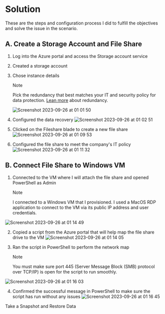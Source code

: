 # Solution

These are the steps and configuration process I did to fulfill the objectives and solve the issue in the scenario.

## A. Create a Storage Account and File Share
1. Log into the Azure portal and access the Storage account service
   
2. Created a storage account
   
3. Chose instance details
   >[!NOTE]
   >Pick the redundancy that best matches your IT and security policy for data protection. [Lean more](https://learn.microsoft.com/en-us/azure/storage/common/storage-redundancy) about redundancy.
   
   ![Screenshot 2023-09-26 at 01 01 50](https://github.com/asarejohn001/File-Share-Snapshots-in-Azure/assets/137245223/361f5661-83a3-4c1b-871b-483365f82f73)

4. Configured the data recovery
  ![Screenshot 2023-09-26 at 01 02 51](https://github.com/asarejohn001/File-Share-Snapshots-in-Azure/assets/137245223/fd9b10e3-e975-47c9-9844-7ff2d653fcbe)

5. Clicked on the Fileshare blade to create a new file share
   ![Screenshot 2023-09-26 at 01 09 53](https://github.com/asarejohn001/File-Share-Snapshots-in-Azure/assets/137245223/be2aa910-da0b-4607-b63c-09dc9d01b7f7)
   
6. Configured the file share to meet the company's IT policy
   ![Screenshot 2023-09-26 at 01 11 32](https://github.com/asarejohn001/File-Share-Snapshots-in-Azure/assets/137245223/0769fe0a-9272-417f-8232-a60cd2c73fb6)

## B. Connect File Share to Windows VM
1. Connected to the VM where I will attach the file share and opened PowerShell as Admin
   >[!NOTE]
   >I connected to a Windows VM that I provisioned. I used a MacOS RDP application to connect to the VM via its public IP address and user credentials.

![Screenshot 2023-09-26 at 01 14 49](https://github.com/asarejohn001/File-Share-Snapshots-in-Azure/assets/137245223/68899b39-ffb4-45a4-b0c3-f489d49d18fc)

2. Copied a script from the Azure portal that will help map the file share drive to the VM
   ![Screenshot 2023-09-26 at 01 14 05](https://github.com/asarejohn001/File-Share-Snapshots-in-Azure/assets/137245223/1d21d381-c60a-4a8d-9a85-c9f89eeb7885)

3. Ran the script in PowerShell to perform the network map
   >[!NOTE]
   >You must make sure port 445 (Server Message Block (SMB) protocol over TCP/IP) is open for the script to run smoothly.

![Screenshot 2023-09-26 at 01 16 03](https://github.com/asarejohn001/File-Share-Snapshots-in-Azure/assets/137245223/715df379-5883-4d97-8db5-308c8b06fa55)

4. Confirmed the successful message in PowerShell to make sure the script has run without any issues
   ![Screenshot 2023-09-26 at 01 16 45](https://github.com/asarejohn001/File-Share-Snapshots-in-Azure/assets/137245223/80f13f4a-302e-477a-a1e1-bfd11bfcf971)


Take a Snapshot and Restore Data
